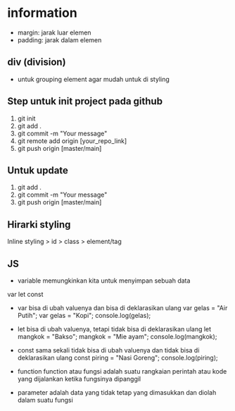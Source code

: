 # information

- margin: jarak luar elemen
- padding: jarak dalam elemen

## div (division)

- untuk grouping element agar mudah untuk di styling

## Step untuk init project pada github

1. git init
2. git add .
3. git commit -m "Your message"
4. git remote add origin [your_repo_link]
5. git push origin [master/main]

## Untuk update

1. git add .
2. git commit -m "Your message"
3. git push origin [master/main]

## Hirarki styling

Inline styling > id > class > element/tag

## JS
- variable
memungkinkan kita untuk menyimpan sebuah data

var
let
const

- var bisa di ubah valuenya dan bisa di deklarasikan ulang
var gelas = "Air Putih";
var gelas = "Kopi";
console.log(gelas);

- let bisa di ubah valuenya, tetapi tidak bisa di deklarasikan ulang
let mangkok = "Bakso";
mangkok = "Mie ayam";
console.log(mangkok);

- const sama sekali tidak bisa di ubah valuenya dan tidak bisa di deklarasikan ulang
const piring = "Nasi Goreng";
console.log(piring);

- function
function atau fungsi adalah suatu rangkaian perintah atau kode
yang dijalankan ketika fungsinya dipanggil

- parameter adalah data yang tidak tetap yang dimasukkan dan diolah dalam suatu fungsi